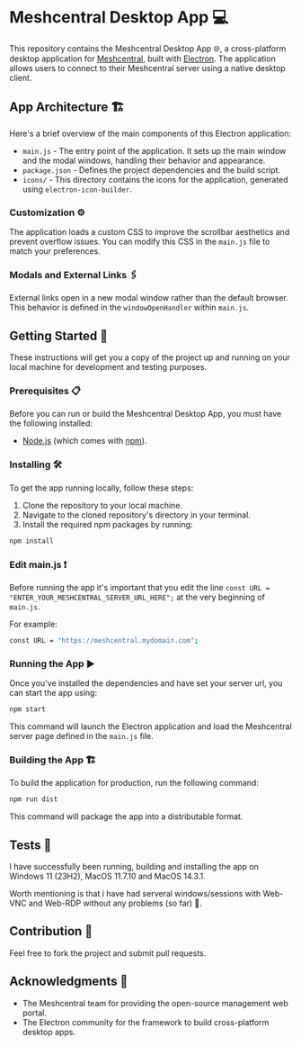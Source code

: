 # Meshcentral Desktop App 💻

This repository contains the Meshcentral Desktop App 🌐, a cross-platform desktop application for [Meshcentral](https://meshcentral.com), built with [Electron](https://www.electronjs.org/). The application allows users to connect to their Meshcentral server using a native desktop client.

## App Architecture 🏗️
Here's a brief overview of the main components of this Electron application:

* `main.js` - The entry point of the application. It sets up the main window and the modal windows, handling their behavior and appearance.
* `package.json` - Defines the project dependencies and the build script.
* `icons/` - This directory contains the icons for the application, generated using `electron-icon-builder`.

### Customization ⚙️

The application loads a custom CSS to improve the scrollbar aesthetics and prevent overflow issues. You can modify this CSS in the `main.js` file to match your preferences.

### Modals and External Links 🖇️
External links open in a new modal window rather than the default browser. This behavior is defined in the `windowOpenHandler` within `main.js`.

## Getting Started 🚀

These instructions will get you a copy of the project up and running on your local machine for development and testing purposes.

### Prerequisites 📋

Before you can run or build the Meshcentral Desktop App, you must have the following installed:

- [Node.js](https://nodejs.org/) (which comes with [npm](http://npmjs.com/)).

### Installing 🛠️

To get the app running locally, follow these steps:

1. Clone the repository to your local machine.
2. Navigate to the cloned repository's directory in your terminal.
3. Install the required npm packages by running:
```bash
npm install
```

### Edit main.js ❗

Before running the app it's important that you edit the line `const URL = "ENTER_YOUR_MESHCENTRAL_SERVER_URL_HERE";` at the very beginning of `main.js`.

For example: 
```bash
const URL = "https://meshcentral.mydomain.com";
```

### Running the App ▶️

Once you've installed the dependencies and have set your server url, you can start the app using:
``` bash
npm start
```

This command will launch the Electron application and load the Meshcentral server page defined in the `main.js` file.

### Building the App 🏗️

To build the application for production, run the following command:
``` bash
npm run dist
```

This command will package the app into a distributable format.

## Tests 🧪

I have successfully been running, building and installing the app on Windows 11 (23H2), MacOS 11.7.10 and MacOS 14.3.1.

Worth mentioning is that i have had serveral windows/sessions with Web-VNC and Web-RDP without any problems (so far) 🙌. 

## Contribution 👥

Feel free to fork the project and submit pull requests.

## Acknowledgments 💖

- The Meshcentral team for providing the open-source management web portal.
- The Electron community for the framework to build cross-platform desktop apps.
